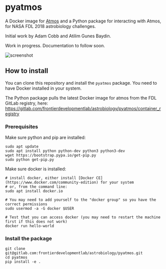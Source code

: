 # pyatmos

A Docker image for [Atmos](https://github.com/VirtualPlanetaryLaboratory/atmos) and a Python package for interacting with Atmos, for NASA FDL 2018 astrobiology challenges.

Initial work by Adam Cobb and Atilim Gunes Baydin.

Work in progress. Documentation to follow soon.

![screenshot](https://gitlab.com/frontierdevelopmentlab/astrobiology/pyatmos/raw/master/screenshot.png)

## How to install

You can clone this repository and install the `pyatmos` package. You need to have Docker installed in your system.

The Python package pulls the latest Docker image for atmos from the FDL GitLab registry, here: https://gitlab.com/frontierdevelopmentlab/astrobiology/pyatmos/container_registry



### Prerequisites
Make sure python and pip are installed:

    sudo apt update
    sudo apt install python python-dev python3 python3-dev
    wget https://bootstrap.pypa.io/get-pip.py
    sudo python get-pip.py


Make sure docker is installed:
    
    # install docker, either install [Docker CE](https://www.docker.com/community-edition) for your system
    # or, from the command line:  
    sudo apt install docker.io

    # You may need to add yourself to the "docker group" so you have the correct permissions 
    sudo usermod -a -G docker $USER 

    # Test that you can access docker (you may need to restart the machine first if this does not work)
    docker run hello-world

### Install the package

```
git clone git@gitlab.com:frontierdevelopmentlab/astrobiology/pyatmos.git
cd pyatmos
pip install -e .
```
